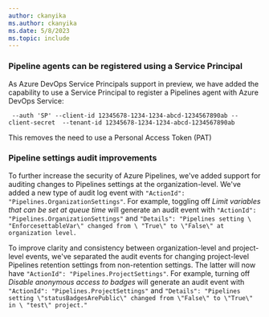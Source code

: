 ```yaml
---
author: ckanyika
ms.author: ckanyika
ms.date: 5/8/2023
ms.topic: include
---
```


### Pipeline agents can be registered using a Service Principal

As Azure DevOps Service Principals support in preview, we have added the capability to use a Service Principal to register a Pipelines agent with Azure DevOps Service:
```
 --auth 'SP' --client-id 12345678-1234-1234-abcd-1234567890ab --client-secret  --tenant-id 12345678-1234-1234-abcd-1234567890ab
```
This removes the need to use a Personal Access Token (PAT)

### Pipeline settings audit improvements

To further increase the security of Azure Pipelines, we've added support for auditing changes to Pipelines settings at the organization-level. We've added a new type of audit log event with `"ActionId": "Pipelines.OrganizationSettings"`.  For example, toggling off *Limit variables that can be set at queue time* will generate an audit event with `"ActionId": "Pipelines.OrganizationSettings"` and `"Details": "Pipelines setting \ "EnforcesettableVar\" changed from \ "True\" to \"False\" at organization level.`

To improve clarity and consistency between organization-level and project-level events, we've separated the audit events for changing project-level Pipelines retention settings from non-retention settings. The latter will now have `"ActionId": "Pipelines.ProjectSettings"`. For example, turning off *Disable anonymous access to badges* will generate an audit event with `"ActionId": "Pipelines.ProjectSettings"` and `"Details": "Pipelines setting \"statusBadgesArePublic\" changed from \"False\" to \"True\" in \ "test\" project."`


